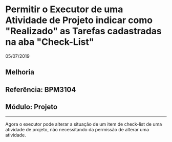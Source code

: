 # Permitir o Executor de uma Atividade de Projeto indicar como "Realizado" as Tarefas cadastradas na aba "Check-List" 
05/07/2019
## Melhoria
## Referência: BPM3104
## Módulo: Projeto
***

Agora o executor pode alterar a situação de um item de check-list de uma atividade de projeto, não necessitando da permissão de alterar uma atividade.